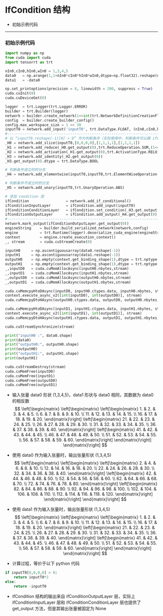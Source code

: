 # IfCondition 结构
+ 初始示例代码

---
### 初始示例代码
```python
import numpy as np
from cuda import cuda
import tensorrt as trt

nIn0,cIn0,hIn0,wIn0 = 1,3,4,5                                                                       # 输入张量 NCHW
data0   = np.arange(1,1+nIn0*cIn0*hIn0*wIn0,dtype=np.float32).reshape(nIn0,cIn0,hIn0,wIn0)          # 输入数据
data1   = -data0

np.set_printoptions(precision = 8, linewidth = 200, suppress = True)
cuda.cuInit(0)
cuda.cuDeviceGet(0)

logger  = trt.Logger(trt.Logger.ERROR)
builder = trt.Builder(logger)
network = builder.create_network(1<<int(trt.NetworkDefinitionCreationFlag.EXPLICIT_BATCH))
config  = builder.create_builder_config()
config.max_workspace_size = 1 << 30
inputT0 = network.add_input('inputT0', trt.DataType.FLOAT, (nIn0,cIn0,hIn0,wIn0))
#---------------------------------------------------------------------------------------------------# 替换部分
# 以 “inputT0.reshape(-1)[0] > 0” 作为判断条件（实际使用中，判断条件可以跟 ifCondition 的输入张量 inputT0 独立）
_H0 = network.add_slice(inputT0,[0,0,0,0],[1,1,1,1],[1,1,1,1])
_H1 = network.add_reduce(_H0.get_output(0),trt.ReduceOperation.SUM,(1<<0)+(1<<1)+(1<<2)+(1<<3),False)
_H2 = network.add_activation(_H1.get_output(0),trt.ActivationType.RELU)
_H3 = network.add_identity(_H2.get_output(0))
_H3.get_output(0).dtype = trt.DataType.BOOL

# 判断条件成立时的分支
_H4 = network.add_elementwise(inputT0,inputT0,trt.ElementWiseOperation.SUM)

# 判断条件不成立时的分支
_H5 = network.add_unary(inputT0,trt.UnaryOperation.ABS)

# 添加 condition 层
ifCondition                 = network.add_if_conditional()
ifConditionInputLayer       = ifCondition.add_input(inputT0)
ifConditionConditionLayer   = ifCondition.set_condition(_H3.get_output(0))
ifConditionOutputLayer      = ifCondition.add_output(_H4.get_output(0),_H5.get_output(0))
#---------------------------------------------------------------------------------------------------# 替换部分
network.mark_output(ifConditionOutputLayer.get_output(0))
engineString    = builder.build_serialized_network(network,config)
engine          = trt.Runtime(logger).deserialize_cuda_engine(engineString)
context         = engine.create_execution_context()
_, stream       = cuda.cuStreamCreate(0)

inputH0     = np.ascontiguousarray(data0.reshape(-1))                                               # 使用不同的输入数据以进入不同的分支
inputH1     = np.ascontiguousarray(data1.reshape(-1))
outputH0    = np.empty(context.get_binding_shape(1),dtype = trt.nptype(engine.get_binding_dtype(1)))
outputH1    = np.empty(context.get_binding_shape(1),dtype = trt.nptype(engine.get_binding_dtype(1)))
_,inputD0   = cuda.cuMemAllocAsync(inputH0.nbytes,stream)
_,inputD1   = cuda.cuMemAllocAsync(inputH1.nbytes,stream)
_,outputD0  = cuda.cuMemAllocAsync(outputH0.nbytes,stream)
_,outputD1  = cuda.cuMemAllocAsync(outputH1.nbytes,stream)

cuda.cuMemcpyHtoDAsync(inputD0, inputH0.ctypes.data, inputH0.nbytes, stream)                        # 分两次推理，分别传入不同的数据
context.execute_async_v2([int(inputD0), int(outputD0)], stream)
cuda.cuMemcpyDtoHAsync(outputH0.ctypes.data, outputD0, outputH0.nbytes, stream)

cuda.cuMemcpyHtoDAsync(inputD1, inputH1.ctypes.data, inputH1.nbytes, stream)
context.execute_async_v2([int(inputD1), int(outputD1)], stream)
cuda.cuMemcpyDtoHAsync(outputH1.ctypes.data, outputD1, outputH1.nbytes, stream)

cuda.cuStreamSynchronize(stream)

print("inputH0 :", data0.shape)
print(data0)
print("outputH0:", outputH0.shape)
print(outputH0)
print("outputH1:", outputH1.shape)
print(outputH1)

cuda.cuStreamDestroy(stream)
cuda.cuMemFree(inputD0)
cuda.cuMemFree(inputD1)
cuda.cuMemFree(outputD0)
cuda.cuMemFree(outputD1)
```

+ 输入张量 data0 形状 (1,3,4,5)，data1 形状与 data0 相同，其数据为 data0 的相反数
$$
\left[\begin{matrix}
    \left[\begin{matrix}
        \left[\begin{matrix}
             1. &  2. &  3. &  4. &  5. \\
             6. &  7. &  8. &  9. & 10. \\
            11. & 12. & 13. & 14. & 15. \\
            16. & 17. & 18. & 19. & 20.
        \end{matrix}\right]
        \left[\begin{matrix}
            21. & 22. & 23. & 24. & 25. \\
            26. & 27. & 28. & 29. & 30. \\
            31. & 32. & 33. & 34. & 35. \\
            36. & 37. & 38. & 39. & 40.
        \end{matrix}\right]
        \left[\begin{matrix}
            41. & 42. & 43. & 44. & 45. \\
            46. & 47. & 48. & 49. & 50. \\
            51. & 52. & 53. & 54. & 55. \\
            56. & 57. & 58. & 59. & 60.
        \end{matrix}\right]
    \end{matrix}\right]
\end{matrix}\right]
$$

+ 使用 data0 作为输入张量时，输出张量形状 (1,3,4,5)
$$
\left[\begin{matrix}
    \left[\begin{matrix}
        \left[\begin{matrix}
              2. &   4. &   6. &   8. &  10. \\
             12. &  14. &  16. &  18. &  20. \\
             22. &  24. &  26. &  28. &  30. \\
             32. &  34. &  36. &  38. &  40.
        \end{matrix}\right]
        \left[\begin{matrix}
             42. &  44. &  46. &  48. &  50. \\
             52. &  54. &  56. &  58. &  60. \\
             62. &  64. &  66. &  68. &  70. \\
             72. &  74. &  76. &  78. &  80.
        \end{matrix}\right]
        \left[\begin{matrix}
             82. &  84. &  86. &  88. &  90. \\
             92. &  94. &  96. &  98. & 100. \\
            102. & 104. & 106. & 108. & 110. \\
            112. & 114. & 116. & 118. & 120.
        \end{matrix}\right]
    \end{matrix}\right]
\end{matrix}\right]
$$

+ 使用 data1 作为输入张量时，输出张量形状 (1,3,4,5)
$$
\left[\begin{matrix}
    \left[\begin{matrix}
        \left[\begin{matrix}
             1. &  2. &  3. &  4. &  5. \\
             6. &  7. &  8. &  9. & 10. \\
            11. & 12. & 13. & 14. & 15. \\
            16. & 17. & 18. & 19. & 20.
        \end{matrix}\right]
        \left[\begin{matrix}
            21. & 22. & 23. & 24. & 25. \\
            26. & 27. & 28. & 29. & 30. \\
            31. & 32. & 33. & 34. & 35. \\
            36. & 37. & 38. & 39. & 40.
        \end{matrix}\right]
        \left[\begin{matrix}
            41. & 42. & 43. & 44. & 45. \\
            46. & 47. & 48. & 49. & 50. \\
            51. & 52. & 53. & 54. & 55. \\
            56. & 57. & 58. & 59. & 60.
        \end{matrix}\right]
    \end{matrix}\right]
\end{matrix}\right]
$$

+ 计算过程，等价于以下 python 代码
```python
if inputT0[0,0,0,0] > 0:
    return inputT0*2
else:
    return -inputT0
```

+ ifCondition 结构的输出来自 ifConditionOutputLayer 层，实际上 ifConditionInputLayer 层和 ifConditionConditionLayer 层也提供了 get_output 方法，但是其输出张量被固定为 None

